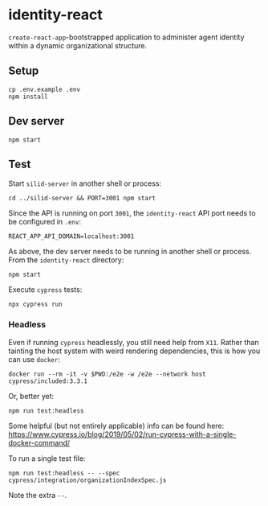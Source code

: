 identity-react
==============

`create-react-app`-bootstrapped application to administer agent identity within a dynamic organizational structure.


## Setup

```
cp .env.example .env
npm install
```

## Dev server

```
npm start
```

## Test

Start `silid-server` in another shell or process:

```
cd ../silid-server && PORT=3001 npm start
```

Since the API is running on port `3001`, the `identity-react` API port needs to be configured in `.env`:

```
REACT_APP_API_DOMAIN=localhost:3001
```

As above, the dev server needs to be running in another shell or process. From the `identity-react` directory:

```
npm start
```

Execute `cypress` tests:

```
npx cypress run
```

### Headless

Even if running `cypress` headlessly, you still need help from `X11`. Rather than tainting the host system with weird rendering dependencies, this is how you can use `docker`:

```
docker run --rm -it -v $PWD:/e2e -w /e2e --network host cypress/included:3.3.1
```

Or, better yet:

```
npm run test:headless
```

Some helpful (but not entirely applicable) info can be found here: https://www.cypress.io/blog/2019/05/02/run-cypress-with-a-single-docker-command/


To run a single test file:

```
npm run test:headless -- --spec cypress/integration/organizationIndexSpec.js
```

Note the extra `--`.


